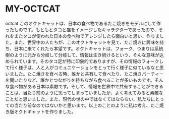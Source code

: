 # MY-OCTCAT
octcat
このオクトキャットは、日本の食べ物であるたこ焼きをモデルにして作ったものです。もともとタコと猫をイメージしたキャラクターであったので、それをまたタコが使われた日本の食べ物でアレンジしたら面白いと思い、作りました。また、世界中の人たちが、このオクトキャットを見て、たこ焼きに興味を持ち、日本に来てくれたら本望です。オクトキャットは、フォーク、つまりは系統樹のように元から分岐して分岐して、情報は生き続けるという、そんな意味が込められています。そのタコ足が特に印象的でありますが、その情報のフォークして行く様子は、人と人がコミュニケーションをとって行く様子に似ているなと思いました。たこ焼きを食べる時、誰かと共有して食べたり、たこ焼きパーティーを開いたりなど、誰かとつながりを持ちながら食べることが多いものです。そんな食べ物がある日本は素敵です。そして、情報を世界中で共有することができることは、当たり前のように思ってしまっていましたが、よく考えてみると素敵なことだと思いました。また、現代の世の中ではなくてはならない、私たちにとっての当たり前なのではないかと思います。以上のことのように私は考え、たこ焼き版オクトキャットを作りました。

